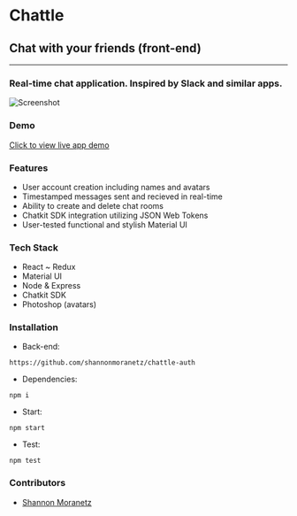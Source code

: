 # Chattle

## Chat with your friends (front-end)

* * *

### Real-time chat application. Inspired by Slack and similar apps.

![Screenshot](https://i.imgur.com/L2Cnymh.png)

### Demo

[Click to view live app demo](https://chattle.herokuapp.com) 

### Features

*   User account creation including names and avatars
*   Timestamped messages sent and recieved in real-time
*   Ability to create and delete chat rooms
*   Chatkit SDK integration utilizing JSON Web Tokens
*   User-tested functional and stylish Material UI

### Tech Stack

*   React ~ Redux
*   Material UI
*   Node & Express
*   Chatkit SDK
*   Photoshop (avatars)

### Installation

* Back-end:
```
https://github.com/shannonmoranetz/chattle-auth
```
* Dependencies:
```
npm i
```
* Start:
```
npm start
```
* Test:
```
npm test
```

### Contributors

* [Shannon Moranetz](https://github.com/shannonmoranetz)
